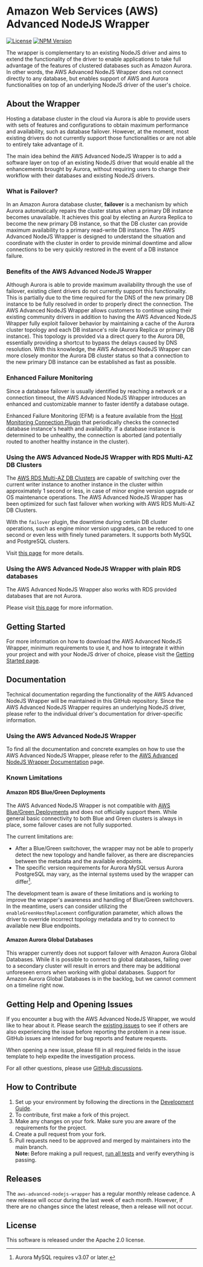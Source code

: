 # Amazon Web Services (AWS) Advanced NodeJS Wrapper

[![License](https://img.shields.io/badge/License-Apache%202.0-blue.svg)](LICENSE) [![NPM Version](https://badge.fury.io/js/aws-advanced-nodejs-wrapper.svg)](https://badge.fury.io/js/aws-advanced-nodejs-wrapper)

The wrapper is complementary to an existing NodeJS driver and aims to extend the functionality of the driver to enable applications to take full advantage of the features of clustered databases such as Amazon Aurora. In other words, the AWS Advanced NodeJS Wrapper does not connect directly to any database, but enables support of AWS and Aurora functionalities on top of an underlying NodeJS driver of the user's choice.

## About the Wrapper

Hosting a database cluster in the cloud via Aurora is able to provide users with sets of features and configurations to obtain maximum performance and availability, such as database failover. However, at the moment, most existing drivers do not currently support those functionalities or are not able to entirely take advantage of it.

The main idea behind the AWS Advanced NodeJS Wrapper is to add a software layer on top of an existing NodeJS driver that would enable all the enhancements brought by Aurora, without requiring users to change their workflow with their databases and existing NodeJS drivers.

### What is Failover?

In an Amazon Aurora database cluster, **failover** is a mechanism by which Aurora automatically repairs the cluster status when a primary DB instance becomes unavailable. It achieves this goal by electing an Aurora Replica to become the new primary DB instance, so that the DB cluster can provide maximum availability to a primary read-write DB instance. The AWS Advanced NodeJS Wrapper is designed to understand the situation and coordinate with the cluster in order to provide minimal downtime and allow connections to be very quickly restored in the event of a DB instance failure.

### Benefits of the AWS Advanced NodeJS Wrapper

Although Aurora is able to provide maximum availability through the use of failover, existing client drivers do not currently support this functionality. This is partially due to the time required for the DNS of the new primary DB instance to be fully resolved in order to properly direct the connection. The AWS Advanced NodeJS Wrapper allows customers to continue using their existing community drivers in addition to having the AWS Advanced NodeJS Wrapper fully exploit failover behavior by maintaining a cache of the Aurora cluster topology and each DB instance's role (Aurora Replica or primary DB instance). This topology is provided via a direct query to the Aurora DB, essentially providing a shortcut to bypass the delays caused by DNS resolution. With this knowledge, the AWS Advanced NodeJS Wrapper can more closely monitor the Aurora DB cluster status so that a connection to the new primary DB instance can be established as fast as possible.

### Enhanced Failure Monitoring

Since a database failover is usually identified by reaching a network or a connection timeout, the AWS Advanced NodeJS Wrapper introduces an enhanced and customizable manner to faster identify a database outage.

Enhanced Failure Monitoring (EFM) is a feature available from the [Host Monitoring Connection Plugin](./docs/using-the-nodejs-wrapper/using-plugins/UsingTheHostMonitoringPlugin.md#enhanced-failure-monitoring) that periodically checks the connected database instance's health and availability. If a database instance is determined to be unhealthy, the connection is aborted (and potentially routed to another healthy instance in the cluster).

### Using the AWS Advanced NodeJS Wrapper with RDS Multi-AZ DB Clusters

The [AWS RDS Multi-AZ DB Clusters](https://docs.aws.amazon.com/AmazonRDS/latest/UserGuide/multi-az-db-clusters-concepts.html) are capable of switching over the current writer instance to another instance in the cluster within approximately 1 second or less, in case of minor engine version upgrade or OS maintenance operations.
The AWS Advanced NodeJS Wrapper has been optimized for such fast failover when working with AWS RDS Multi-AZ DB Clusters.

With the `failover` plugin, the downtime during certain DB cluster operations, such as engine minor version upgrades, can be reduced to one second or even less with finely tuned parameters. It supports both MySQL and PostgreSQL clusters.

Visit [this page](./docs/using-the-nodejs-wrapper/SupportForRDSMultiAzDBCluster.md) for more details.

### Using the AWS Advanced NodeJS Wrapper with plain RDS databases

The AWS Advanced NodeJS Wrapper also works with RDS provided databases that are not Aurora.

Please visit [this page](./docs/using-the-nodejs-wrapper/UsingTheNodejsWrapper.md#using-the-aws-advanced-nodejs-wrapper-with-plain-rds-databases) for more information.

## Getting Started

For more information on how to download the AWS Advanced NodeJS Wrapper, minimum requirements to use it,
and how to integrate it within your project and with your NodeJS driver of choice, please visit the
[Getting Started page](./docs/GettingStarted.md).

## Documentation

Technical documentation regarding the functionality of the AWS Advanced NodeJS Wrapper will be maintained in this GitHub repository. Since the AWS Advanced NodeJS Wrapper requires an underlying NodeJS driver, please refer to the individual driver's documentation for driver-specific information.

### Using the AWS Advanced NodeJS Wrapper

To find all the documentation and concrete examples on how to use the AWS Advanced NodeJS Wrapper, please refer to the [AWS Advanced NodeJS Wrapper Documentation](./docs/Documentation.md) page.

### Known Limitations

#### Amazon RDS Blue/Green Deployments

The AWS Advanced NodeJS Wrapper is not compatible with [AWS Blue/Green Deployments](https://docs.aws.amazon.com/whitepapers/latest/overview-deployment-options/bluegreen-deployments.html) and does not officially support them. While general basic connectivity to both Blue and Green clusters is always in place, some failover cases are not fully supported.

The current limitations are:

- After a Blue/Green switchover, the wrapper may not be able to properly detect the new topology and handle failover, as there are discrepancies between the metadata and the available endpoints.
- The specific version requirements for Aurora MySQL versus Aurora PostgreSQL may vary, as the internal systems used by the wrapper can differ[^1].

The development team is aware of these limitations and is working to improve the wrapper's awareness and handling of Blue/Green switchovers. In the meantime, users can consider utilizing the `enableGreenHostReplacement` configuration parameter, which allows the driver to override incorrect topology metadata and try to connect to available new Blue endpoints.

[^1]: Aurora MySQL requires v3.07 or later.

#### Amazon Aurora Global Databases

This wrapper currently does not support failover with Amazon Aurora Global Databases. While it is possible to connect to global databases, failing over to a secondary cluster will result in errors and there may be additional unforeseen errors when working with global databases. Support for Amazon Aurora Global Databases is in the backlog, but we cannot comment on a timeline right now.

## Getting Help and Opening Issues

If you encounter a bug with the AWS Advanced NodeJS Wrapper, we would like to hear about it.
Please search the [existing issues](https://github.com/awslabs/aws-advanced-nodejs-wrapper/issues) to see if others are also experiencing the issue before reporting the problem in a new issue. GitHub issues are intended for bug reports and feature requests.

When opening a new issue, please fill in all required fields in the issue template to help expedite the investigation process.

For all other questions, please use [GitHub discussions](https://github.com/awslabs/aws-advanced-nodejs-wrapper/discussions).

## How to Contribute

1. Set up your environment by following the directions in the [Development Guide](./docs/development-guide/DevelopmentGuide.md).
2. To contribute, first make a fork of this project.
3. Make any changes on your fork. Make sure you are aware of the requirements for the project.
4. Create a pull request from your fork.
5. Pull requests need to be approved and merged by maintainers into the main branch. <br />
   **Note:** Before making a pull request, [run all tests](./docs/development-guide/DevelopmentGuide.md#running-the-tests) and verify everything is passing.

## Releases

The `aws-advanced-nodejs-wrapper` has a regular monthly release cadence. A new release will occur during the last week of each month. However, if there are no changes since the latest release, then a release will not occur.

## License

This software is released under the Apache 2.0 license.
